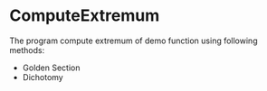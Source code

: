 # ComputeExtremum
The program compute extremum of demo function using following methods:
* Golden Section
* Dichotomy
